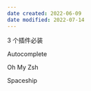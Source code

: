 ```yaml
---
date created: 2022-06-09
date modified: 2022-07-14
---
```


3 个插件必装

Autocomplete

Oh My Zsh

Spaceship
